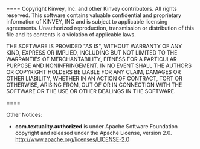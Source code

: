 
====
Copyright Kinvey, Inc. and other Kinvey contributors. All rights reserved.
This software contains valuable confidential and proprietary information of 
KINVEY, INC and is subject to applicable licensing agreements. 
Unauthorized reproduction, transmission or distribution of this file and its 
contents is a violation of applicable laws.

THE SOFTWARE IS PROVIDED "AS IS", WITHOUT WARRANTY OF ANY KIND, EXPRESS OR
IMPLIED, INCLUDING BUT NOT LIMITED TO THE WARRANTIES OF MERCHANTABILITY,
FITNESS FOR A PARTICULAR PURPOSE AND NONINFRINGEMENT. IN NO EVENT SHALL THE
AUTHORS OR COPYRIGHT HOLDERS BE LIABLE FOR ANY CLAIM, DAMAGES OR OTHER
LIABILITY, WHETHER IN AN ACTION OF CONTRACT, TORT OR OTHERWISE, ARISING
FROM, OUT OF OR IN CONNECTION WITH THE SOFTWARE OR THE USE OR OTHER DEALINGS
IN THE SOFTWARE.

====

Other Notices:

* __com.textuality.authorized__ is under Apache Software Foundation copyright and released 
  under the Apache License, version 2.0. http://www.apache.org/licenses/LICENSE-2.0


